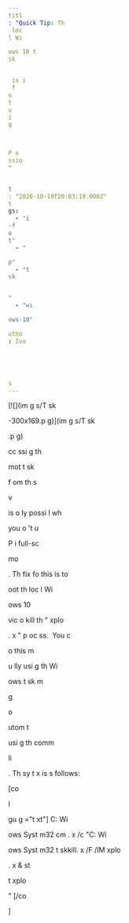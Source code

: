 ```yaml
---
titl
: "Quick Tip: Th
 loc
l Wi

ows 10 t
sk


 is i
 f
o
t 
u
i
g 

 

P s
ssio
"


t
: "2020-10-19T20:03:19.000Z"
t
gs: 
  - "i
-f
o
t"
  - "

p"
  - "t
sk


"
  - "wi

ows-10"

utho
: Ivo 





s
---
```


[![](im
g
s/T
sk


-300x169.p
g)](im
g
s/T
sk


.p
g)


cc
ssi
g th
 

mot
 t
sk


 f
om th
 s

v

 is o
ly possi
l
 wh

 you 
o
't 
u
 

P i
 full-sc



 mo

. Th
 fix fo
 this is to 


oot th
 loc
l Wi

ows 10 

vic
 o
 kill th
 "
xplo


.
x
" p
oc
ss.  You c

 
o this m

u
lly usi
g th
 Wi

ows t
sk m


g

 o
 
utom
t

 usi
g th
 comm


 li

. Th
 sy
t
x is 
s follows:

\[co

 l

gu
g
="t
xt"\] C:
Wi

ows
Syst
m32
cm
.
x
 /c "C:
Wi

ows
Syst
m32
t
skkill.
x
 /F /IM 
xplo


.
x
 & st

t 
xplo


" \[/co

\]







